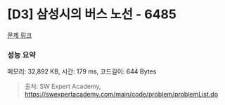 # [D3] 삼성시의 버스 노선 - 6485 

[문제 링크](https://swexpertacademy.com/main/code/problem/problemDetail.do?contestProbId=AWczm7QaACgDFAWn) 

### 성능 요약

메모리: 32,892 KB, 시간: 179 ms, 코드길이: 644 Bytes



> 출처: SW Expert Academy, https://swexpertacademy.com/main/code/problem/problemList.do